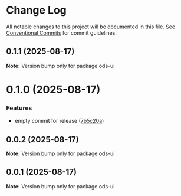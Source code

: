 # Change Log

All notable changes to this project will be documented in this file.
See [Conventional Commits](https://conventionalcommits.org) for commit guidelines.

## 0.1.1 (2025-08-17)

**Note:** Version bump only for package ods-ui





# 0.1.0 (2025-08-17)


### Features

* empty commit for release ([7b5c20a](https://github.com/Open-Domain-Specification/open-domain-specification/commit/7b5c20adf6f1224f10566d51d6a021ea106a073a))





## 0.0.2 (2025-08-17)

**Note:** Version bump only for package ods-ui





## 0.0.1 (2025-08-17)

**Note:** Version bump only for package ods-ui
